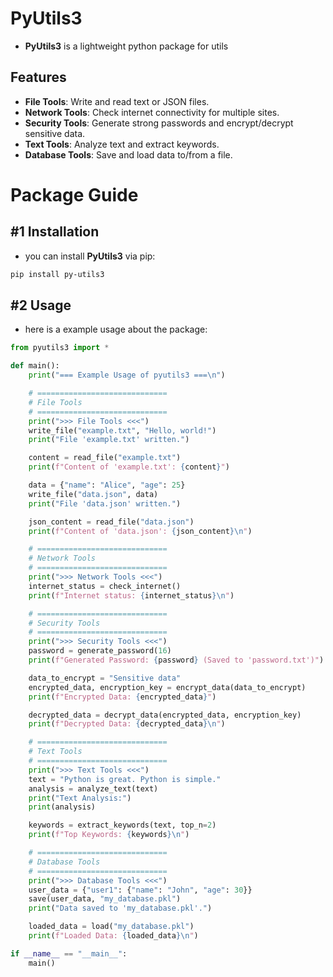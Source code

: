 # PyUtils3
- **PyUtils3** is a lightweight python package for utils
## Features
- **File Tools**: Write and read text or JSON files.
- **Network Tools**: Check internet connectivity for multiple sites.
- **Security Tools**: Generate strong passwords and encrypt/decrypt sensitive data.
- **Text Tools**: Analyze text and extract keywords.
- **Database Tools**: Save and load data to/from a file.
# Package Guide
## #1 Installation
- you can install **PyUtils3** via pip:
```bash
pip install py-utils3
```
## #2 Usage
- here is a example usage about the package:
```python
from pyutils3 import *

def main():
    print("=== Example Usage of pyutils3 ===\n")

    # =============================
    # File Tools
    # =============================
    print(">>> File Tools <<<")
    write_file("example.txt", "Hello, world!")
    print("File 'example.txt' written.")

    content = read_file("example.txt")
    print(f"Content of 'example.txt': {content}")

    data = {"name": "Alice", "age": 25}
    write_file("data.json", data)
    print("File 'data.json' written.")

    json_content = read_file("data.json")
    print(f"Content of 'data.json': {json_content}\n")

    # =============================
    # Network Tools
    # =============================
    print(">>> Network Tools <<<")
    internet_status = check_internet()
    print(f"Internet status: {internet_status}\n")

    # =============================
    # Security Tools
    # =============================
    print(">>> Security Tools <<<")
    password = generate_password(16)
    print(f"Generated Password: {password} (Saved to 'password.txt')")

    data_to_encrypt = "Sensitive data"
    encrypted_data, encryption_key = encrypt_data(data_to_encrypt)
    print(f"Encrypted Data: {encrypted_data}")

    decrypted_data = decrypt_data(encrypted_data, encryption_key)
    print(f"Decrypted Data: {decrypted_data}\n")

    # =============================
    # Text Tools
    # =============================
    print(">>> Text Tools <<<")
    text = "Python is great. Python is simple."
    analysis = analyze_text(text)
    print("Text Analysis:")
    print(analysis)

    keywords = extract_keywords(text, top_n=2)
    print(f"Top Keywords: {keywords}\n")

    # =============================
    # Database Tools
    # =============================
    print(">>> Database Tools <<<")
    user_data = {"user1": {"name": "John", "age": 30}}
    save(user_data, "my_database.pkl")
    print("Data saved to 'my_database.pkl'.")

    loaded_data = load("my_database.pkl")
    print(f"Loaded Data: {loaded_data}\n")

if __name__ == "__main__":
    main()
```
